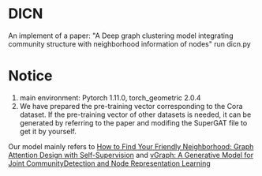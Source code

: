 # DICN
An implement of a paper: "A Deep graph clustering model integrating community structure with neighborhood information of nodes"
run dicn.py

# Notice
1. main environment: Pytorch 1.11.0, torch_geometric 2.0.4
2. We have prepared the pre-training vector corresponding to the Cora dataset. If the pre-training vector of other datasets is needed, it can be generated by referring to the paper and modifing the SuperGAT file to get it by yourself.

Our model mainly refers to [How to Find Your Friendly Neighborhood: Graph Attention Design with Self-Supervision](https://arxiv.org/abs/2204.04879) and [vGraph: A Generative Model for Joint CommunityDetection and Node Representation Learning](https://arxiv.org/abs/1906.07159)
